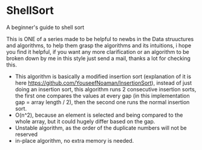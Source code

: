 # ShellSort
A beginner's guide to shell sort

This is ONE of a series made to be helpful to newbs in the Data struuctures and algorithms, to help them grasp the algorithms and its intuitions, i hope you find it helpful, if you want any more clarification or an algorithm to be broken down by me in this style just send a mail, thanks a lot for checking this.

- This algorithm is basically a modified insertion sort (explanation of it is here https://github.com/YouseefNoaman/InsertionSort),
  instead of just doing an insertion sort, this algorithm runs 2 consecutive insertion sorts, the first one compares the values at 
  every gap (in this implementation gap = array length / 2), then the second one runs the normal insertion sort.
- O(n^2), because an element is selected and being compared to the whole array, but it could hugely differ based on the gap.
- Unstable algorithm, as the order of the duplicate numbers will not be reserved
- in-place algorithm, no extra memory is needed.
